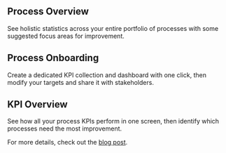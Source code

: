 ## Process Overview

See holistic statistics across your entire portfolio of processes with some suggested focus areas for improvement.

## Process Onboarding

Create a dedicated KPI collection and dashboard with one click, then modify your targets and share it with stakeholders.

## KPI Overview

See how all your process KPIs perform in one screen, then identify which processes need the most improvement.

For more details, check out the [blog post](https://camunda.com/blog/2022/07/camunda-optimize-3-9-0-preview-1-released/).
